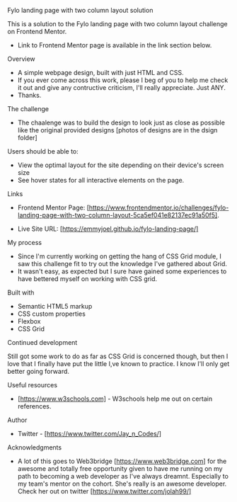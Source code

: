 Fylo landing page with two column layout solution

This is a solution to the Fylo landing page with two column layout challenge on Frontend Mentor.
- Link to Frontend Mentor page is available in the link section below.


Overview

- A simple webpage design, built with just HTML and CSS.
- If you ever come across this work, please I beg of you to help me check it out and give any contructive criticism, I'll really appreciate. Just ANY. 
- Thanks.


The challenge

- The chaalenge was to build the design to look just as close as possible like the original provided designs [photos of designs are in the dsign folder]

Users should be able to:

- View the optimal layout for the site depending on their device's screen size
- See hover states for all interactive elements on the page.

Links

- Frontend Mentor Page: [https://www.frontendmentor.io/challenges/fylo-landing-page-with-two-column-layout-5ca5ef041e82137ec91a50f5].

- Live Site URL: [https://emmyjoel.github.io/fylo-landing-page/]

My process

- Since I'm currently working on getting the hang of CSS Grid module, I saw this challenge fit to try out the knowledge I've gathered about Grid.
- It wasn't easy, as expected but I sure have gained some experiences to have bettered myself on working with CSS grid.   

Built with

- Semantic HTML5 markup
- CSS custom properties
- Flexbox
- CSS Grid


Continued development

Still got some work to do as far as CSS Grid is concerned though, but then I love that I finally have put the little I,ve known to practice. I know I'll only get better going forward.


Useful resources

- [https://www.w3schools.com] - W3schools help me out on certain references.


Author

- Twitter - [https://www.twitter.com/Jay_n_Codes/]

Acknowledgments

- A lot of this goes to Web3bridge [https://www.web3bridge.com] for the awesome and totally free opportunity given to have me running on my path to becoming a web developer as I've always dreamnt. Especially to my team's mentor on the cohort. She's really is an awesome developer. Check her out on twitter [https://www.twitter.com/jolah99/]
